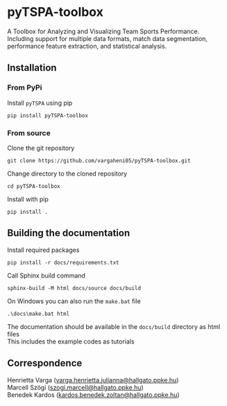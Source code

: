# pyTSPA-toolbox
A Toolbox for Analyzing and Visualizing Team Sports Performance. Including support for multiple data formats, match data segmentation, performance feature extraction, and statistical analysis.

## Installation
### From PyPi
Install `pyTSPA` using pip

```
pip install pyTSPA-toolbox
```

### From source
Clone the git repository
```
git clone https://github.com/vargaheni05/pyTSPA-toolbox.git
```
Change directory to the cloned repository
```
cd pyTSPA-toolbox
```
Install with pip
```
pip install .
```

## Building the documentation
Install required packages
```
pip install -r docs/requirements.txt
```
Call Sphinx build command
```
sphinx-build -M html docs/source docs/build
```
On Windows you can also run the `make.bat` file
```
.\docs\make.bat html
```

The documentation should be available in the `docs/build` directory as html files<br>
This includes the example codes as tutorials

## Correspondence
Henrietta Varga (varga.henrietta.julianna@hallgato.ppke.hu)<br>
Marcell Szögi (szogi.marcell@hallgato.ppke.hu)<br>
Benedek Kardos (kardos.benedek.zoltan@hallgato.ppke.hu)
